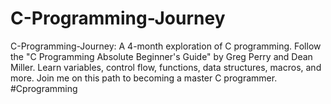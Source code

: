 # C-Programming-Journey
C-Programming-Journey: A 4-month exploration of C programming. Follow the "C Programming Absolute Beginner's Guide" by Greg Perry and Dean Miller. Learn variables, control flow, functions, data structures, macros, and more. Join me on this path to becoming a master C programmer. #Cprogramming
